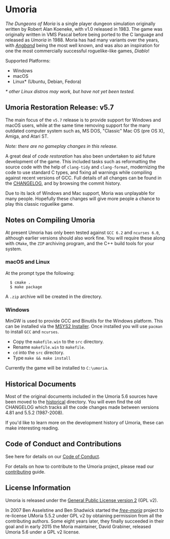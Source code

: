 # Umoria

_The Dungeons of Moria_ is a single player dungeon simulation originally
written by Robert Alan Koeneke, with v1.0 released in 1983. The game was
originally written in VMS Pascal before being ported to the C language and
released as _Umoria_ in 1988. Moria has had many variants over the years, with
[_Angband_](http://rephial.org/) being the most well known, and was also an
inspiration for one the most commercially successful roguelike-like games,
_Diablo_!

Supported Platforms:

  - Windows
  - macOS
  - Linux* (Ubuntu, Debian, Fedora)

_* other Linux distros may work, but have not yet been tested._


## Umoria Restoration Release: v5.7

The main focus of the `v5.7` release is to provide support for Windows and
macOS users, while at the same time removing support for the many outdated
computer system such as, MS DOS, "Classic" Mac OS (pre OS X), Amiga, and
Atari ST.

_Note: there are no gameplay changes in this release._

A great deal of _code restoration_ has also been undertaken to aid future
development of the game. This included tasks such as reformatting the source
code with the help of `clang-tidy` and `clang-format`, modernizing the code
to use standard C types, and fixing all warnings while compiling against recent
versions of GCC. Full details of all changes can be found in the
[CHANGELOG](CHANGELOG.md), and by browsing the commit history.

Due to its lack of Windows and Mac support, Moria was unplayable for many
people. Hopefully these changes will give more people a chance to play this
classic roguelike game.


## Notes on Compiling Umoria

At present Umoria has only been tested against `GCC 6.2` and `ncurses 6.0`,
although earlier versions should also work fine. You will require these along
with `CMake`, the `ZIP` archiving program, and the C++ build tools for your
system.


### macOS and Linux

At the prompt type the following:

```
  $ cmake .
  $ make package
```

A `.zip` archive will be created in the directory.


### Windows

MinGW is used to provide GCC and Binutils for the Windows platform. This
can be installed via the [MSYS2 Installer](http://msys2.github.io/). Once
installed you will use `pacman` to install `GCC` and `ncurses`.

- Copy the `makefile.win` to the `src` directory.
- Rename `makefile.win` to `makefile`.
- `cd` into the `src` directory.
- Type `make && make install`

Currently the game will be installed to `C:\umoria`.


## Historical Documents

Most of the original documents included in the Umoria 5.6 sources have been
moved to the [historical](historical/) directory. You will even find the old
CHANGELOG which tracks all the code changes made between versions 4.81 and
5.5.2 (1987-2008).

If you'd like to learn more on the development history of Umoria, these can
make interesting reading.


## Code of Conduct and Contributions

See here for details on our [Code of Conduct](CODE_OF_CONDUCT.md).

For details on how to contribute to the Umoria project, please read our
[contributing](CONTRIBUTING.md) guide.


## License Information

Umoria is released under the [General Public License version 2](LICENSE) (GPL v2).

In 2007 Ben Asselstine and Ben Shadwick started the
[_free-moria_](http://free-moria.sourceforge.net/) project to re-license
UMoria 5.5.2 under GPL v2 by obtaining permission from all the contributing
authors. Some eight years later, they finally succeeded in their goal and in
early 2015 the Moria maintainer, David Grabiner, released Umoria 5.6 under a
GPL v2 license.
